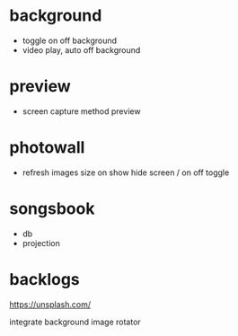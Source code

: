 # background

 - toggle on off background
 - video play, auto off background

# preview

 - screen capture method preview

# photowall

 - refresh images size on show hide screen / on off toggle

# songsbook 

 - db
 - projection


# backlogs

https://unsplash.com/

integrate background image rotator
